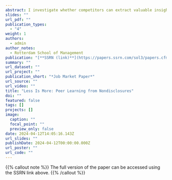 ```yaml
---
abstract: I investigate whether competitors can extract valuable insights from the redacted disclosures of peers, impacting their strategic investment decisions. The US Securities and Exchange Commission requires US public firms to disclose their material agreements while allowing them to redact/censor parts of these contracts due to proprietary reasons. While firms censor contracts to hinder competitor learning, they also reveal to rivals that something valuable is hidden in these contracts, resulting in a stronger motive for rivals to unravel the information concealed in these contracts. Using the EDGAR log files, I find that redacted material agreements receive up to 57% more downloads than their unredacted counterparts, indicating greater attention and information demand for redacted documents. Reflecting learning from redacted disclosures, firms align their product portfolios with redacting peers over time, indicating a shift towards similar markets. Employing exogenous CEO departures as firm-specific attention shocks, I document a diminished peer learning effect, underscoring focused attention as a key mechanism for interpreting redacted disclosures. Anticipating the attention mechanism at play, redacting firms seem to further obfuscate the disclosures of redacted contracts, intensifying the complexity of the learning process for competitors. Overall, the study contributes to the literature on peer effects and provides insights into firms’ strategic disclosure practices and their interplay with disclosure processing costs.
slides: ""
url_pdf: ""
publication_types:
  - "4"
weight: 1
authors:
  - admin
author_notes:
  - Rotterdam School of Management
publication: "[**SSRN (link)**](https://papers.ssrn.com/sol3/papers.cfm?abstract_id=4792479)"
summary: ""
url_dataset: ""
url_project: ""
publication_short: "*Job Market Paper*"
url_source: ""
url_video: ""
title: "Less Is More: Peer Learning from Nondisclosures"
doi: ""
featured: false
tags: []
projects: []
image:
  caption: ""
  focal_point: ""
  preview_only: false
date: 2024-04-12T14:05:16.143Z
url_slides: ""
publishDate: 2024-04-12T00:00:00.000Z
url_poster: ""
url_code: ""
---
```


{{% callout note %}}
The full version of the paper can be accessed using the SSRN link above.
{{% /callout %}}
